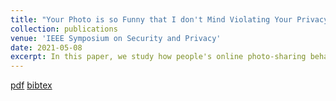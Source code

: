 ```yaml
---
title: "Your Photo is so Funny that I don't Mind Violating Your Privacy by Sharing it: Effects of Individual Humor Styles on Online Photo-sharing Behaviors"
collection: publications
venue: 'IEEE Symposium on Security and Privacy'
date: 2021-05-08
excerpt: In this paper, we study how people's online photo-sharing behaviors differ as a function of their humor type: propensity of using humor for self-entertainment and/or social interactions (Martin et al. 2003).
---
```

[pdf](https://rakib062.github.io/files/bystander-oakland-2020.pdf) [bibtex](https://rakib062.github.io/files/bystander-oakland-2020.bib)